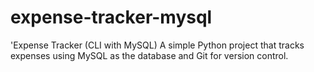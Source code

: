# expense-tracker-mysql
'Expense Tracker (CLI with MySQL) A simple Python project that tracks expenses using MySQL as the database and Git for version control.
